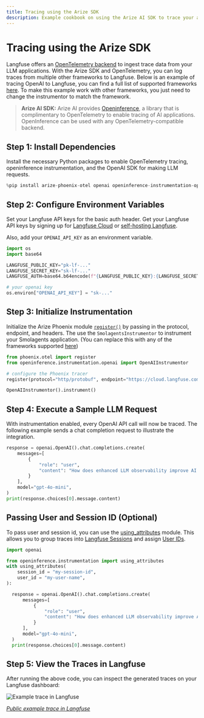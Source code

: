 ```yaml
---
title: Tracing using the Arize SDK
description: Example cookbook on using the Arize AI SDK to trace your application to Langfuse.
---
```


# Tracing using the Arize SDK

Langfuse offers an [OpenTelemetry backend](https://langfuse.com/docs/opentelemetry/get-started) to ingest trace data from your LLM applications. With the Arize SDK and OpenTelemetry, you can log traces from multiple other frameworks to Langfuse. Below is an example of tracing OpenAI to Langfuse, you can find a full list of supported frameworks [here](https://docs.arize.com/phoenix/tracing/integrations-tracing). To make this example work with other frameworks, you just need to change the instrumentor to match the framework. 

> **Arize AI SDK:** Arize AI provides [Openinference](https://github.com/Arize-ai/openinference), a library that is complimentary to OpenTelemetry to enable tracing of AI applications. OpenInference can be used with any OpenTelemetry-compatible backend. 

## Step 1: Install Dependencies

Install the necessary Python packages to enable OpenTelemetry tracing, openinference instrumentation, and the OpenAI SDK for making LLM requests.


```python
%pip install arize-phoenix-otel openai openinference-instrumentation-openai
```

## Step 2: Configure Environment Variables

Set your Langfuse API keys for the basic auth header. Get your Langfuse API keys by signing up for [Langfuse Cloud](https://cloud.langfuse.com) or [self-hosting Langfuse](https://langfuse.com/self-hosting).

Also, add your `OPENAI_API_KEY` as an environment variable.


```python
import os
import base64

LANGFUSE_PUBLIC_KEY="pk-lf-..."
LANGFUSE_SECRET_KEY="sk-lf-..."
LANGFUSE_AUTH=base64.b64encode(f"{LANGFUSE_PUBLIC_KEY}:{LANGFUSE_SECRET_KEY}".encode()).decode()

# your openai key
os.environ["OPENAI_API_KEY"] = "sk-..."
```

## Step 3: Initialize Instrumentation

Initialize the Arize Phoenix module [`register()`](https://docs.arize.com/phoenix/tracing/how-to-tracing/setup-tracing-python) by passing in the protocol, endpoint, and headers. The use the `SmolagentsInstrumentor` to instrument your Smolagents application. (You can replace this with any of the frameworks supported [here](https://docs.arize.com/phoenix/tracing/integrations-tracing))


```python
from phoenix.otel import register
from openinference.instrumentation.openai import OpenAIInstrumentor

# configure the Phoenix tracer
register(protocol="http/protobuf", endpoint="https://cloud.langfuse.com/api/public/otel/v1/traces", headers={"Authorization": f"Basic {LANGFUSE_AUTH}"})

OpenAIInstrumentor().instrument()
```

## Step 4: Execute a Sample LLM Request

With instrumentation enabled, every OpenAI API call will now be traced. The following example sends a chat completion request to illustrate the integration.


```python
response = openai.OpenAI().chat.completions.create(
    messages=[
        {
            "role": "user",
            "content": "How does enhanced LLM observability improve AI debugging?",
        }
    ],
    model="gpt-4o-mini",
)
print(response.choices[0].message.content)
```

## Passing User and Session ID (Optional)

To pass user and session id, you can use the [using_attributes](https://docs.arize.com/arize/llm-tracing/how-to-tracing-manual/hybrid-instrumentation#using_attributes) module. This allows you to group traces into [Langfuse Sessions](https://langfuse.com/docs/tracing-features/sessions) and assign [User IDs](https://langfuse.com/docs/tracing-features/users).


```python
import openai

from openinference.instrumentation import using_attributes
with using_attributes(
    session_id = "my-session-id",
    user_id = "my-user-name",
):

  response = openai.OpenAI().chat.completions.create(
      messages=[
          {
              "role": "user",
              "content": "How does enhanced LLM observability improve AI debugging?",
          }
      ],
      model="gpt-4o-mini",
  )
  print(response.choices[0].message.content)
```

## Step 5: View the Traces in Langfuse

After running the above code, you can inspect the generated traces on your Langfuse dashboard:

![Example trace in Langfuse](https://langfuse.com/images/cookbook/otel-integration-arize/arize-ai-instrumentation-example-trace.png)

_[Public example trace in Langfuse](https://cloud.langfuse.com/project/cloramnkj0002jz088vzn1ja4/traces/76e520bd3ec1f70356cde4f6d369fd2e?timestamp=2025-02-28T12%3A57%3A01.513Z&observation=cc20bc20cebf9361)_
